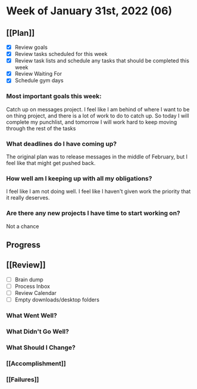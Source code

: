 # Week of January 31st, 2022 (06)

## [[Plan]]

- [x] Review goals
- [x] Review tasks scheduled for this week
- [x] Review task lists and schedule any tasks that should be completed this week
- [x] Review Waiting For
- [x] Schedule gym days

### Most important goals this week:

Catch up on messages project. I feel like I am behind of where I want to be on thing project, and there is a lot of work to do to catch up. So today I will complete my punchlist, and tomorrow I will work hard to keep moving through the rest of the tasks

### What deadlines do I have coming up?

The original plan was to release messages in the middle of February, but I feel like that might get pushed back.

### How well am I keeping up with all my obligations?

I feel like I am not doing well. I feel like I haven't given work the priority that it really deserves.

### Are there any new projects I have time to start working on?

Not a chance

## Progress

## [[Review]]

- [ ] Brain dump
- [ ] Process Inbox
- [ ] Review Calendar
- [ ] Empty downloads/desktop folders

### What Went Well?

### What Didn't Go Well?

### What Should I Change?

### [[Accomplishment]]

### [[Failures]]
